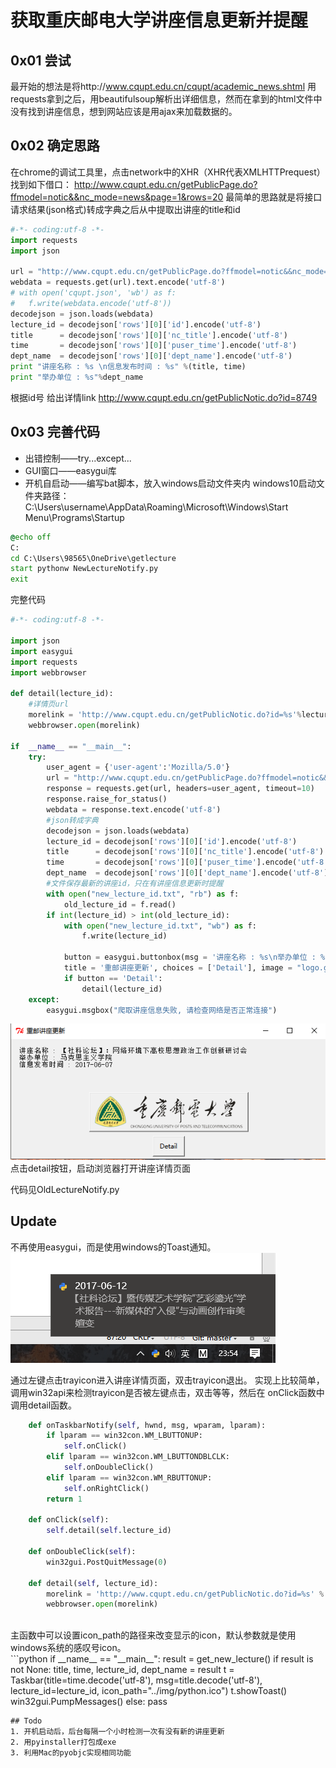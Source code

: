 # 获取重庆邮电大学讲座信息更新并提醒

## 0x01 尝试
最开始的想法是将http://www.cqupt.edu.cn/cqupt/academic_news.shtml
用requests拿到之后，用beautifulsoup解析出详细信息，然而在拿到的html文件中没有找到讲座信息，想到网站应该是用ajax来加载数据的。


## 0x02 确定思路
在chrome的调试工具里，点击network中的XHR（XHR代表XMLHTTPrequest）找到如下借口：
http://www.cqupt.edu.cn/getPublicPage.do?ffmodel=notic&&nc_mode=news&page=1&rows=20
最简单的思路就是将接口请求结果(json格式)转成字典之后从中提取出讲座的title和id
```python
#-*- coding:utf-8 -*-
import requests
import json

url = "http://www.cqupt.edu.cn/getPublicPage.do?ffmodel=notic&&nc_mode=news&page=1&rows=20"
webdata = requests.get(url).text.encode('utf-8')
# with open('cqupt.json', 'wb') as f:
# 	f.write(webdata.encode('utf-8'))
decodejson = json.loads(webdata)
lecture_id = decodejson['rows'][0]['id'].encode('utf-8')
title 	   = decodejson['rows'][0]['nc_title'].encode('utf-8')
time       = decodejson['rows'][0]['puser_time'].encode('utf-8')
dept_name  = decodejson['rows'][0]['dept_name'].encode('utf-8')
print "讲座名称 : %s \n信息发布时间 : %s" %(title, time)
print "举办单位 : %s"%dept_name

```
根据id号 给出详情link
http://www.cqupt.edu.cn/getPublicNotic.do?id=8749


## 0x03 完善代码

 - 出错控制——try...except...
 - GUI窗口——easygui库
 - 开机自启动——编写bat脚本，放入windows启动文件夹内
windows10启动文件夹路径：
C:\Users\username\AppData\Roaming\Microsoft\Windows\Start Menu\Programs\Startup

```bat
@echo off
C:
cd C:\Users\98565\OneDrive\getlecture
start pythonw NewLectureNotify.py
exit
```
完整代码
```python
#-*- coding:utf-8 -*-

import json
import easygui
import requests
import webbrowser

def detail(lecture_id):
	#详情页url
	morelink = 'http://www.cqupt.edu.cn/getPublicNotic.do?id=%s'%lecture_id
	webbrowser.open(morelink)

if  __name__ == "__main__":
	try:
		user_agent = {'user-agent':'Mozilla/5.0'}
		url = "http://www.cqupt.edu.cn/getPublicPage.do?ffmodel=notic&&nc_mode=news&page=1&rows=20"
		response = requests.get(url, headers=user_agent, timeout=10)
		response.raise_for_status()
		webdata = response.text.encode('utf-8')
		#json转成字典
		decodejson = json.loads(webdata)
		lecture_id = decodejson['rows'][0]['id'].encode('utf-8')
		title 	   = decodejson['rows'][0]['nc_title'].encode('utf-8')
		time       = decodejson['rows'][0]['puser_time'].encode('utf-8')
		dept_name  = decodejson['rows'][0]['dept_name'].encode('utf-8')
		#文件保存最新的讲座id，只在有讲座信息更新时提醒
		with open("new_lecture_id.txt", "rb") as f:
			old_lecture_id = f.read()
		if int(lecture_id) > int(old_lecture_id):
			with open("new_lecture_id.txt", "wb") as f:
				f.write(lecture_id)

			button = easygui.buttonbox(msg = '讲座名称 : %s\n举办单位 : %s\n信息发布时间 : %s'%(title, dept_name, time),
			title = '重邮讲座更新', choices = ['Detail'], image = "logo.gif")
			if button == 'Detail':
				detail(lecture_id)
	except:
		easygui.msgbox("爬取讲座信息失败, 请检查网络是否正常连接")

```
![](./img/shot.png)
点击detail按钮，启动浏览器打开讲座详情页面

代码见OldLectureNotify.py

## Update
不再使用easygui，而是使用windows的Toast通知。
![](./img/new.png)

通过左键点击trayicon进入讲座详情页面，双击trayicon退出。
实现上比较简单，调用win32api来检测trayicon是否被左键点击，双击等等，然后在
onClick函数中调用detail函数。
```python
    def onTaskbarNotify(self, hwnd, msg, wparam, lparam):
        if lparam == win32con.WM_LBUTTONUP:
            self.onClick()
        elif lparam == win32con.WM_LBUTTONDBLCLK:
            self.onDoubleClick()
        elif lparam == win32con.WM_RBUTTONUP:
            self.onRightClick()
        return 1

    def onClick(self):
        self.detail(self.lecture_id)

    def onDoubleClick(self):
        win32gui.PostQuitMessage(0)

    def detail(self, lecture_id):
        morelink = 'http://www.cqupt.edu.cn/getPublicNotic.do?id=%s' % lecture_id
        webbrowser.open(morelink)
```
</br>
主函数中可以设置icon_path的路径来改变显示的icon，默认参数就是使用windows系统的感叹号icon。
</br>
```python
if __name__ == "__main__":
    result = get_new_lecture()
    if result is not None:
        title, time, lecture_id, dept_name = result
        t = Taskbar(title=time.decode('utf-8'),
                    msg=title.decode('utf-8'),
                    lecture_id=lecture_id,
                    icon_path="../img/python.ico")
        t.showToast()
        win32gui.PumpMessages()
    else:
        pass

```
## Todo
1. 开机启动后，后台每隔一个小时检测一次有没有新的讲座更新
2. 用pyinstaller打包成exe
3. 利用Mac的pyobjc实现相同功能
